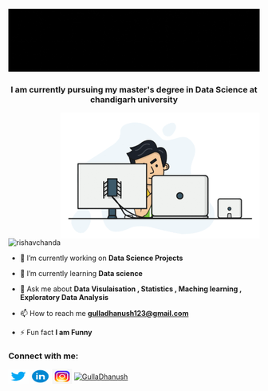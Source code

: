 ![MasterHead](https://github.com/GullaDhanush/GullaDhanush/blob/main/Black%20Technology%20LinkedIn%20Banner.gif)
<h3 align="center">I am currently pursuing my master's degree in Data Science at chandigarh university</h3>
<img align="right" alt="Coding" width="400" src="https://github.com/GullaDhanush/GullaDhanush/blob/main/code-developer.gif">
<p align="left"> <img src="https://komarev.com/ghpvc/?username=GullaDhanush&label=Profile%20views&color=0e75b6&style=flat" alt="rishavchanda" /> </p>

- 🔭 I’m currently working on **Data Science Projects**

- 🌱 I’m currently learning **Data science**

- 💬 Ask me about **Data Visulaisation , Statistics , Maching learning , Exploratory Data Analysis**

- 📫 How to reach me **gulladhanush123@gmail.com**

- ⚡ Fun fact **I am Funny**

<h3 align="left">Connect with me:</h3>
<p align="left">
<a href="https://twitter.com/GullaDhanush" target="blank"><img align="center" src="https://github.com/GullaDhanush/GullaDhanush/blob/main/icons8-twitter.gif" alt="GullaDhanush" height="30" width="40" /></a>
<a href="https://linkedin.com/in/gulladhanush" target="blank"><img align="center" src="https://github.com/GullaDhanush/GullaDhanush/blob/main/icons8-linkedin-circled.gif" alt="gulladhanush" height="30" width="40" /></a>
<a href="https://instagram.com/dhanush_1280" target="blank"><img align="center" src="https://github.com/GullaDhanush/GullaDhanush/blob/main/icons8-instagram.gif" alt="dhanush_1280" height="30" width="40" /></a>
<a href="https://www.youtube.com/c/" target="blank"><img align="center" src="https://raw.githubusercontent.com/rahuldkjain/github-profile-readme-generator/master/src/images/icons/Social/youtube.svg" alt="GullaDhanush" height="30" width="40" /></a>
</p>
